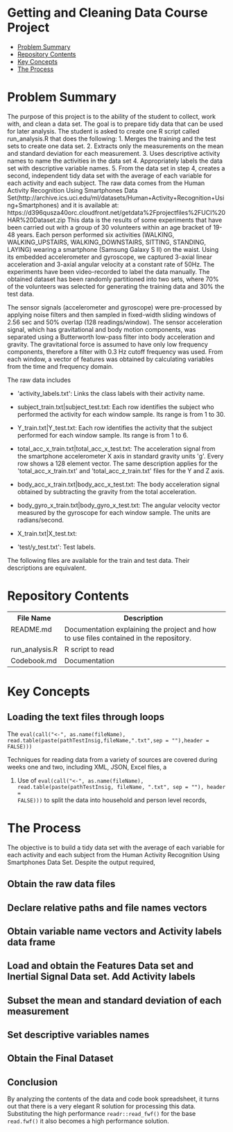 # Getting and Cleaning Data Course Project

* [Problem Summary](#summary)
* [Repository Contents](#contents)
* [Key Concepts ](#concepts)
* [The Process](#process)

<h1 id=summary>Problem Summary </h1>
The purpose of this project is to the ability of the student to collect, work with, and clean a data set. The goal is to prepare tidy data that can be used for later analysis. The student is asked to create one R script called run_analysis.R that does the following:
1. Merges the training and the test sets to create one data set.
2. Extracts only the measurements on the mean and standard deviation for each measurement.
3. Uses descriptive activity names to name the activities in the data set
4. Appropriately labels the data set with descriptive variable names.
5. From the data set in step 4, creates a second, independent tidy data set with the average of each variable for each activity and each subject.
The raw data comes from the Human Activity Recognition Using Smartphones Data Set(http://archive.ics.uci.edu/ml/datasets/Human+Activity+Recognition+Using+Smartphones) and it is available at:
https://d396qusza40orc.cloudfront.net/getdata%2Fprojectfiles%2FUCI%20HAR%20Dataset.zip
This data is the results of some experiments that have been carried out with a group of 30 volunteers within an age bracket of 19-48 years. Each person performed six activities (WALKING, WALKING_UPSTAIRS, WALKING_DOWNSTAIRS, SITTING, STANDING, LAYING) wearing a smartphone (Samsung Galaxy S II) on the waist. Using its embedded accelerometer and gyroscope, we captured 3-axial linear acceleration and 3-axial angular velocity at a constant rate of 50Hz. The experiments have been video-recorded to label the data manually. The obtained dataset has been randomly partitioned into two sets, where 70% of the volunteers was selected for generating the training data and 30% the test data. 

The sensor signals (accelerometer and gyroscope) were pre-processed by applying noise filters and then sampled in fixed-width sliding windows of 2.56 sec and 50% overlap (128 readings/window). The sensor acceleration signal, which has gravitational and body motion components, was separated using a Butterworth low-pass filter into body acceleration and gravity. The gravitational force is assumed to have only low frequency components, therefore a filter with 0.3 Hz cutoff frequency was used. From each window, a vector of features was obtained by calculating variables from the time and frequency domain. 

The raw data includes 
- 'activity_labels.txt': Links the class labels with their activity name.

- subject_train.txt|subject_test.txt: Each row identifies the subject who performed the activity for each window sample. Its range is from 1 to 30. 
  

- Y_train.txt|Y_test.txt:  Each row identifies the activity that the subject performed for each window sample. Its range is from 1 to 6.
- total_acc_x_train.txt|total_acc_x_test.txt: The acceleration signal from the smartphone accelerometer X axis in standard gravity units 'g'. Every row shows a 128 element vector. The same description applies for the 'total_acc_x_train.txt' and 'total_acc_z_train.txt' files for the Y and Z axis. 

- body_acc_x_train.txt|body_acc_x_test.txt: The body acceleration signal obtained by subtracting the gravity from the total acceleration. 

- body_gyro_x_train.txt|body_gyro_x_test.txt: The angular velocity vector measured by the gyroscope for each window sample. The units are radians/second. 

- X_train.txt|X_test.txt: 

- 'test/y_test.txt': Test labels.

The following files are available for the train and test data. Their descriptions are equivalent. 





<h1 id=contents>Repository Contents</h1>


<table>
<tr><th>File Name</th><th>Description</th></tr>
<tr><td valign=top>README.md</td><td>Documentation explaining the project and how to use files contained in the repository.</td></tr>
<tr><td valign=top>run_analysis.R</td><td>R script to read</td></tr>
<tr><td valign=top>Codebook.md</td><td>Documentation</td></tr>
</table>

<h1 id=concepts>Key Concepts</h1>
<h2>Loading the text files through loops</h2>
The 
<code>eval(call("<-", as.name(fileName), read.table(paste(pathTestInsig,fileName,".txt",sep = ""),header = FALSE)))</code>

Techniques for reading data from a variety of sources are covered during weeks one and two, including XML, JSON, Excel files, a

  1. Use of <code>eval(call("<-", as.name(fileName), read.table(paste(pathTestInsig,
                                                            fileName,
                                                            ".txt",
                                                            sep = ""),
                                                      header = FALSE)))</code> to split the data into household and person level records,
  

<h1 id=process>The Process</h1>
The objective is to build a tidy data set with the average of each variable for each activity and each subject from the Human Activity Recognition Using Smartphones Data Set. Despite the output required, 



<h2>Obtain the raw data files</h2>
<h2>Declare relative paths and file names vectors</h2>
<h2>Obtain variable name vectors and Activity labels data frame</h2>
<h2>Load and obtain the Features Data set and Inertial Signal Data set. Add Activity labels</h2>
<h2>Subset the mean and standard deviation of each measurement</h2>
<h2>Set descriptive variables names</h2>
<h2>Obtain the Final Dataset</h2>



<h2>Conclusion</h2>
By analyzing the contents of the data and code book spreadsheet, it turns out that there is a very elegant R solution for processing this data. Substituting the high performance <code>readr::read_fwf()</code> for the base <code>read.fwf()</code> it also becomes a high performance solution.  
